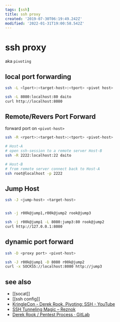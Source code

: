 ```yaml
---
tags: [ssh]
title: ssh proxy
created: '2019-07-30T06:19:49.242Z'
modified: '2022-01-31T19:00:58.542Z'
---
```


# ssh proxy

aka `pivoting`

## local port forwarding

```sh
ssh -L <lport>:<target-host>:<tport> <pivot host>

ssh -L 8080:localhost:80 daito
curl http://localhost:8080
```

## Remote/Revers Port Forward

forward port on `<pivot-host>`

```sh
ssh -R <rport>:<target-host>:<tport> <pivot-host>

# Host-A
# open ssh-session to a remote server Host-B
ssh -R 2222:localhost:22 daito

# Host-B
# from remote server connect back to Host-A
ssh root@localhost -p 2222
```

## Jump Host

```sh
ssh -J <jump-host> <target-host>


ssh -j r00k@jump1,r00k@jump2 rook@jump3

ssh -j r00k@jump1 -L 8080:jump3:80 rook@jump2
curl http://127.0.0.1:8080
```

## dynamic port forward

```sh
ssh -D <proxy port> <pivot-host>

ssh -J r00k@jump1 -D 8080 r00k@jump2
curl -x SOCKS5://localhost:8080 http://jump3
```

## see also

- [[socat]]
- [[ssh config]]
- [KringleCon - Derek Rook, Pivoting: SSH - YouTube](https://www.youtube.com/watch?v=f5uaxLjCkK0)
- [SSH Tunneling Magic – Reznok](https://reznok.com/ssh-tunneling-magic/)
- [Derek Rook / Pentest Process · GitLab](https://gitlab.com/r00k/pentest-process)
